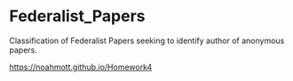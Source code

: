 # Federalist_Papers
Classification of Federalist Papers seeking to identify author of anonymous papers.

https://noahmott.github.io/Homework4
